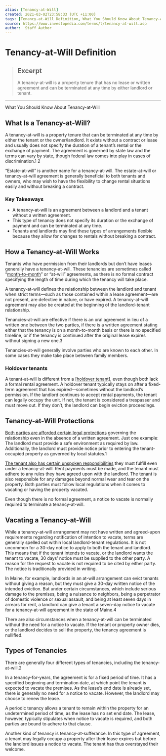 ```yaml
---
alias: [Tenancy-at-Will]
created: 2021-03-02T23:58:33 (UTC +11:00)
tags: [Tenancy-at-Will Definition, What You Should Know About Tenancy-at-Will]
source: https://www.investopedia.com/terms/t/tenancy-at-will.asp
author:  Staff Author
---
```


# Tenancy-at-Will Definition

> ## Excerpt
> A tenancy-at-will is a property tenure that has no lease or written agreement and can be terminated at any time by either landlord or tenant.

---

What You Should Know About Tenancy-at-Will
## What Is a Tenancy-at-Will?

A tenancy-at-will is a property tenure that can be terminated at any time by either the tenant or the owner/landlord. It exists without a contract or lease and usually does not specify the duration of a tenant’s rental or the exchange of payment. The agreement is governed by state law and the terms can vary by state, though federal law comes into play in cases of discrimination.1 2

“Estate-at-will” is another name for a tenancy-at-will. The estate-at-will or tenancy-at-will agreement is generally beneficial to both tenants and owners, who may wish to have the flexibility to change rental situations easily and without breaking a contract.

### Key Takeaways

-   A tenancy-at-will is an agreement between a landlord and a tenant without a written agreement.
-   This type of tenancy does not specify its duration or the exchange of payment and can be terminated at any time.
-   Tenants and landlords may find these types of arrangements flexible because they allow for changes to rentals without breaking a contract.

## How a Tenancy-at-Will Works

Tenants who have permission from their landlords but don’t have leases generally have a tenancy-at-will. These tenancies are sometimes called “[month-to-month](https://www.investopedia.com/terms/m/month-to-month-tenancy.asp)” or “at-will” agreements, as there is no formal contract specifying the length of time during which the tenancy will take place.

A tenancy-at-will defines the relationship between the landlord and tenant when strict terms—such as those contained within a lease agreement—are not present, are defective in nature, or have expired. A tenancy-at-will agreement may also be created at the beginning of the landlord-tenant relationship.

Tenancies-at-will are effective if there is an oral agreement in lieu of a written one between the two parties, if there is a written agreement stating either that the tenancy is on a month-to-month basis or there is no specified timeline, or if the tenancy is continued after the original lease expires without signing a new one.3

Tenancies-at-will generally involve parties who are known to each other. In some cases they make take place between family members.

### Holdover tenants

A tenant-at-will is different from a [[holdover tenant]](https://www.investopedia.com/terms/h/holdover-tenant.asp), even though both lack a formal rental agreement. A holdover tenant typically stays on after a fixed-term agreement that has expired—sometimes without the landlord’s permission. If the landlord continues to accept rental payments, the tenant can legally occupy the unit. If not, the tenant is considered a trespasser and must move out. If they don’t, the landlord can begin eviction proceedings.

## Tenancy-at-Will Protections

[Both parties are afforded certain legal protections](https://www.investopedia.com/articles/personal-finance/061515/4-things-landlords-are-not-allowed-do.asp) governing the relationship even in the absence of a written agreement. Just one example: The landlord must provide a safe environment as required by law. Additionally, the landlord must provide notice prior to entering the tenant-occupied property as governed by local statutes.1

[The tenant also has certain unspoken responsibilities](https://www.investopedia.com/articles/younginvestors/07/ready_to_rent.asp) they must fulfill even under a tenancy-at-will. Rent payments must be made, and the tenant must adhere to any rules they have agreed upon with the landlord. The tenant is also responsible for any damages beyond normal wear and tear on the property. Both parties must follow local regulations when it comes to vacating or having the property vacated.

Even though there is no formal agreement, a notice to vacate is normally required to terminate a tenancy-at-will.

## Vacating a Tenancy-at-Will

While a tenancy-at-will arrangement may not have written and agreed-upon requirements regarding notification of intention to vacate, terms are generally spelled out within local landlord-tenant regulations. It is not uncommon for a 30-day notice to apply to both the tenant and landlord. This means that if the tenant intends to vacate, or the landlord wants the tenant to vacate, 30 days’ notice must be supplied to the other party. A reason for the request to vacate is not required to be cited by either party. The notice is traditionally provided in writing.

In Maine, for example, landlords in an at-will arrangement can evict tenants without giving a reason, but they must give a 30-day written notice of the intended eviction. But under certain circumstances, which include serious damage to the premises, being a nuisance to neighbors, being a perpetrator of domestic violence or sexual assault, and being at least seven days in arrears for rent, a landlord can give a tenant a seven-day notice to vacate for a tenancy-at-will agreement in the state of Maine.4

There are also circumstances when a tenancy-at-will can be terminated without the need for a notice to vacate. If the tenant or property owner dies, or the landlord decides to sell the property, the tenancy agreement is nullified.

## Types of Tenancies

There are generally four different types of tenancies, including the tenancy-at-will.2

In a tenancy-for-years, the agreement is for a fixed period of time. It has a specified beginning and termination date, at which point the tenant is expected to vacate the premises. As the lease’s end date is already set, there is generally no need for a notice to vacate. However, the landlord may choose to renew the lease.

A periodic tenancy allows a tenant to remain within the property for an undetermined period of time, as the lease has no set end date. The lease, however, typically stipulates when notice to vacate is required, and both parties are bound to adhere to that clause.

Another kind of tenancy is tenancy-at-sufferance. In this type of agreement, a tenant may legally occupy a property after their lease expires but before the landlord issues a notice to vacate. The tenant has thus overstayed their welcome.
